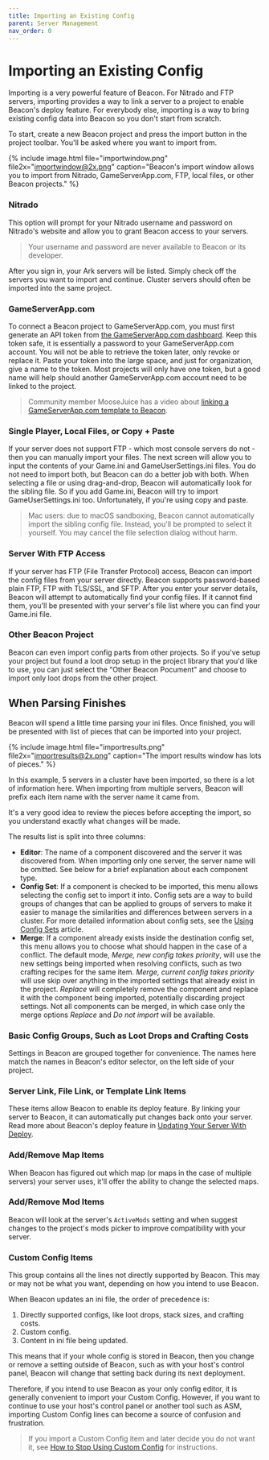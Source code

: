 ```yaml
---
title: Importing an Existing Config
parent: Server Management
nav_order: 0
---
```

# Importing an Existing Config
Importing is a very powerful feature of Beacon. For Nitrado and FTP servers, importing provides a way to link a server to a project to enable Beacon's deploy feature. For everybody else, importing is a way to bring existing config data into Beacon so you don't start from scratch.

To start, create a new Beacon project and press the import button in the project toolbar. You'll be asked where you want to import from.

{% include image.html file="importwindow.png" file2x="importwindow@2x.png" caption="Beacon's import window allows you to import from Nitrado, GameServerApp.com, FTP, local files, or other Beacon projects." %}

### Nitrado
This option will prompt for your Nitrado username and password on Nitrado's website and allow you to grant Beacon access to your servers.

> Your username and password are never available to Beacon or its developer.

After you sign in, your Ark servers will be listed. Simply check off the servers you want to import and continue. Cluster servers should often be imported into the same project.

### GameServerApp.com
To connect a Beacon project to GameServerApp.com, you must first generate an API token from [the GameServerApp.com dashboard](https://dash.gameserverapp.com/configure/api). Keep this token safe, it is essentially a password to your GameServerApp.com account. You will not be able to retrieve the token later, only revoke or replace it. Paste your token into the large space, and just for organization, give a name to the token. Most projects will only have one token, but a good name will help should another GameServerApp.com account need to be linked to the project.

> Community member MooseJuice has a video about [linking a GameServerApp.com template to Beacon](https://youtu.be/N35NyETlY6w).

### Single Player, Local Files, or Copy + Paste
If your server does not support FTP - which most console servers do not - then you can manually import your files. The next screen will allow you to input the contents of your Game.ini and GameUserSettings.ini files. You do not need to import both, but Beacon can do a better job with both. When selecting a file or using drag-and-drop, Beacon will automatically look for the sibling file. So if you add Game.ini, Beacon will try to import GameUserSettings.ini too. Unfortunately, if you're using copy and paste.

> Mac users: due to macOS sandboxing, Beacon cannot automatically import the sibling config file. Instead, you'll be prompted to select it yourself. You may cancel the file selection dialog without harm.

### Server With FTP Access
If your server has FTP (File Transfer Protocol) access, Beacon can import the config files from your server directly. Beacon supports password-based plain FTP, FTP with TLS/SSL, and SFTP. After you enter your server details, Beacon will attempt to automatically find your config files. If it cannot find them, you'll be presented with your server's file list where you can find your Game.ini file.

### Other Beacon Project
Beacon can even import config parts from other projects. So if you've setup your project but found a loot drop setup in the project library that you'd like to use, you can just select the "Other Beacon Pocument" and choose to import only loot drops from the other project.

## When Parsing Finishes

Beacon will spend a little time parsing your ini files. Once finished, you will be presented with list of pieces that can be imported into your project.

{% include image.html file="importresults.png" file2x="importresults@2x.png" caption="The import results window has lots of pieces." %}

In this example, 5 servers in a cluster have been imported, so there is a lot of information here. When importing from multiple servers, Beacon will prefix each item name with the server name it came from.

It's a very good idea to review the pieces before accepting the import, so you understand exactly what changes will be made.

The results list is split into three columns:

- **Editor**: The name of a component discovered and the server it was discovered from. When importing only one server, the server name will be omitted. See below for a brief explanation about each component type.
- **Config Set**: If a component is checked to be imported, this menu allows selecting the config set to import it into. Config sets are a way to build groups of changes that can be applied to groups of servers to make it easier to manage the similarities and differences between servers in a cluster. For more detailed information about config sets, see the [Using Config Sets](../core/configsets.markdown) article.
- **Merge**: If a component already exists inside the destination config set, this menu allows you to choose what should happen in the case of a conflict. The default mode, *Merge, new config takes priority*, will use the new settings being imported when resolving conflicts, such as two crafting recipes for the same item. *Merge, current config takes priority* will use skip over anything in the imported settings that already exist in the project. *Replace* will completely remove the component and replace it with the component being imported, potentially discarding project settings. Not all components can be merged, in which case only the merge options *Replace* and *Do not import* will be available.

### Basic Config Groups, Such as Loot Drops and Crafting Costs
Settings in Beacon are grouped together for convenience. The names here match the names in Beacon's editor selector, on the left side of your project.

### Server Link, File Link, or Template Link Items
These items allow Beacon to enable its deploy feature. By linking your server to Beacon, it can automatically put changes back onto your server. Read more about Beacon's deploy feature in [Updating Your Server With Deploy](deploy.markdown).

### Add/Remove Map Items
When Beacon has figured out which map (or maps in the case of multiple servers) your server uses, it'll offer the ability to change the selected maps.

### Add/Remove Mod Items
Beacon will look at the server's `ActiveMods` setting and when suggest changes to the project's mods picker to improve compatibility with your server.

### Custom Config Items
This group contains all the lines not directly supported by Beacon. This may or may not be what you want, depending on how you intend to use Beacon.

When Beacon updates an ini file, the order of precedence is:

1. Directly supported configs, like loot drops, stack sizes, and crafting costs.
2. Custom config.
3. Content in ini file being updated.

This means that if your whole config is stored in Beacon, then you change or remove a setting outside of Beacon, such as with your host's control panel, Beacon will change that setting back during its next deployment.

Therefore, if you intend to use Beacon as your only config editor, it is generally convenient to import your Custom Config. However, if you want to continue to use your host's control panel or another tool such as ASM, importing Custom Config lines can become a source of confusion and frustration.

> If you import a Custom Config item and later decide you do not want it, see [How to Stop Using Custom Config](../troubleshooting/customconfig.markdown) for instructions.